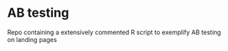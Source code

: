# AB testing 
Repo containing a extensively commented R script to exemplify AB testing on landing pages
